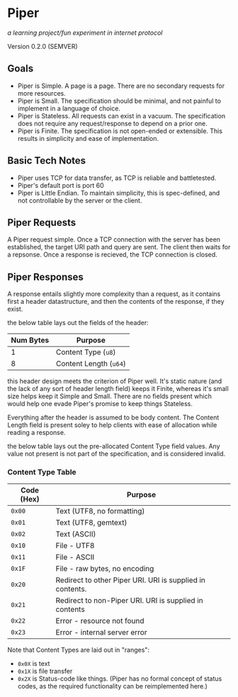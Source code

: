 # Piper
*a learning project/fun experiment in internet protocol*

Version 0.2.0 (SEMVER)

## Goals
- Piper is Simple. A page is a page. There are no secondary requests for more resources.
- Piper is Small. The specification should be minimal, and not painful to implement in a language of choice.
- Piper is Stateless. All requests can exist in a vacuum. The specification does not require any request/response to depend on a prior one.
- Piper is Finite. The specification is not open-ended or extensible. This results in simplicity and ease of implementation.

## Basic Tech Notes
- Piper uses TCP for data transfer, as TCP is reliable and battletested.
- Piper's default port is port 60
- Piper is Little Endian. To maintain simplicity, this is spec-defined, and not controllable by the server or the client.

## Piper Requests
A Piper request simple. Once a TCP connection with the server has been established, the target URI path and query are sent. The client then waits for a repsonse. Once a response is recieved, the TCP connection is closed. 

## Piper Responses
A response entails slightly more complexity than a request, as it contains first a header datastructure, and then the contents of the response, if they exist.

the below table lays out the fields of the header:

| Num Bytes | Purpose |
|-------|---------|
| 1 | Content Type (`u8`) |
| 8 | Content Length (`u64`) |

this header design meets the criterion of Piper well. It's static nature (and the lack of any sort of header length field) keeps it Finite, whereas it's small size helps keep it Simple and Small. There are no fields present which would help one evade Piper's promise to keep things Stateless.

Everything after the header is assumed to be body content. The Content Length field is present soley to help clients with ease of allocation while reading a response.

the below table lays out the pre-allocated Content Type field values. Any value not present is not part of the specification, and is considered invalid.

### Content Type Table
| Code (Hex) | Purpose |
|------------|---------|
| `0x00` | Text (UTF8, no formatting) |
| `0x01` | Text (UTF8, gemtext) |
| `0x02` | Text (ASCII) | 
| `0x10` | File - UTF8 |
| `0x11` | File - ASCII | 
| `0x1F` | File - raw bytes, no encoding |
| `0x20` | Redirect to other Piper URI. URI is supplied in contents. |
| `0x21` | Redirect to non-Piper URI. URI is supplied in contents |
| `0x22` | Error - resource not found |
| `0x23` | Error - internal server error |

Note that Content Types are laid out in "ranges":
- `0x0X` is text
- `0x1X` is file transfer
- `0x2X` is Status-code like things. (Piper has no formal concept of status codes, as the required functionality can be reimplemented here.)